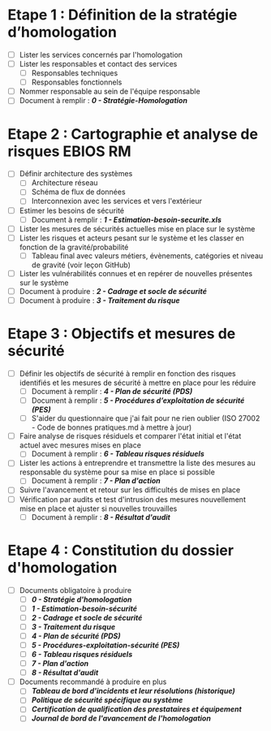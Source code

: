# Etape 1 : Définition de la stratégie d’homologation  
- [ ] Lister les services concernés par l'homologation
- [ ] Lister les responsables et contact des services
	- [ ] Responsables techniques 
	- [ ] Responsables fonctionnels 
- [ ] Nommer responsable au sein de l'équipe responsable
- [ ] Document à remplir : ***0 - Stratégie-Homologation***
# Etape 2 : Cartographie et analyse de risques EBIOS RM
- [ ] Définir architecture des systèmes 
	- [ ] Architecture réseau
	- [ ] Schéma de flux de données
	- [ ] Interconnexion avec les services et vers l'extérieur
- [ ] Estimer les besoins de sécurité 
	- [ ] Document à remplir :  ***1 - Estimation-besoin-securite.xls***
- [ ] Lister les mesures de sécurités actuelles mise en place sur le système
- [ ] Lister les risques et acteurs pesant sur le système et les classer en fonction de la gravité/probabilité
	- [ ] Tableau final avec valeurs métiers, évènements, catégories et niveau de gravité (voir leçon GitHub)
- [ ] Lister les vulnérabilités connues et en repérer de nouvelles présentes sur le système 
- [ ] Document à produire : ***2 - Cadrage et socle de sécurité***
- [ ] Document à produire : ***3 - Traitement du risque***
# Etape 3 : Objectifs et mesures de sécurité
- [ ] Définir les objectifs de sécurité à remplir en fonction des risques identifiés et les mesures de sécurité à mettre en place pour les réduire
	- [ ] Document à remplir : ***4 - Plan de sécurité (PDS)***
	- [ ] Document à remplir : ***5 - Procédures d’exploitation de sécurité (PES)***
	- [ ] S'aider du questionnaire que j'ai fait pour ne rien oublier (ISO 27002 - Code de bonnes pratiques.md à mettre à jour)
- [ ] Faire analyse de risques résiduels et comparer l'état initial et l'état actuel avec mesures mises en place
	- [ ] Document à remplir : ***6 - Tableau risques résiduels***
- [ ] Lister les actions à entreprendre et transmettre la liste des mesures au responsable du système pour sa mise en place si possible
	- [ ] Document à remplir : ***7 - Plan d'action***
- [ ] Suivre l'avancement et retour sur les difficultés de mises en place
- [ ] Vérification par audits et test d'intrusion des mesures nouvellement mise en place et ajuster si nouvelles trouvailles
	- [ ] Document à remplir : ***8 - Résultat d'audit***

# Etape 4 : Constitution du dossier d'homologation
- [ ] Documents obligatoire à produire
	- [ ] ***0 - Stratégie d'homologation***
	- [ ] ***1 - Estimation-besoin-sécurité***
	- [ ] ***2 - Cadrage et socle de sécurité***
	- [ ] ***3 - Traitement du risque***
	- [ ] ***4 - Plan de sécurité (PDS)***
	- [ ] ***5 - Procédures-exploitation-sécurité (PES)***
	- [ ] ***6 - Tableau risques résiduels***
	- [ ] ***7 - Plan d'action***
	- [ ] ***8 - Résultat d'audit***
- [ ] Documents recommandé à produire en plus
	- [ ] ***Tableau de bord d'incidents et leur résolutions (historique)***
	- [ ] ***Politique de sécurité spécifique au système***
	- [ ] ***Certification de qualification des prestataires et équipement***
	- [ ] ***Journal de bord de l'avancement de l'homologation***
